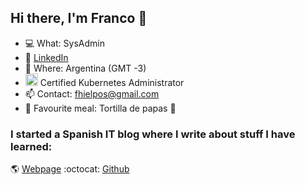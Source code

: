 ## Hi there, I'm Franco :wave:

- :computer: What: SysAdmin 
- :wrench: [LinkedIn](https://linkedin.com/in/hielposfranco)
- :round_pushpin:  Where: Argentina (GMT -3)
- <img src="https://raw.githubusercontent.com/buildkite/emojis/master/img-buildkite-64/kubernetes.png" width="20" height="20" alt="kubernetes"/> Certified Kubernetes Administrator
- :mailbox: Contact: [fhielpos@gmail.com](mailto:fhielpos@gmail.com)
- :pizza: Favourite meal: Tortilla de papas :potato:

### I started a Spanish IT blog where I write about stuff I have learned:
:earth_americas: [Webpage](https://culpeo.blog) 
:octocat: [Github](https://github.com/culpeoit)
